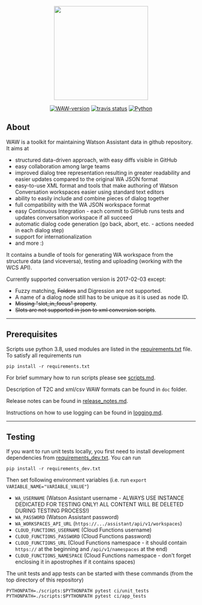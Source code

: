 <p align="center">
    <a><img src="https://i.imgur.com/UHJU7zA.png" height="250"/></a>
<br />
</p>

<p align="center">
    <a href="https://github.com/xverges/watson-assistant-workbench/releases/latest"><img src="https://img.shields.io/badge/dynamic/json.svg?color=blue&label=version&query=tag_name&url=https%3A%2F%2Fgithub.com%2Fxverges%2Fwatson-assistant-workbench%2Freleases%2Flatest" alt="WAW-version" /></a>
    <a href="https://travis-ci.com/github/xverges/watson-assistant-workbench"><img src="https://travis-ci.com/xverges/watson-assistant-workbench.svg?branch=devel" alt="travis status" /></a>
    <a href="https://www.python.org/downloads/release/python-380/"><img src="https://img.shields.io/badge/Python-3.8-Green.svg" alt="Python" /></a>
</p>

## About

WAW is a toolkit for maintaining Watson Assistant data in github repository.
It aims at

- structured data-driven approach, with easy diffs visible in GitHub
- easy collaboration among large teams
- improved dialog tree representation resulting in greater readability and easier updates compared to the original WA JSON format
- easy-to-use XML format and tools that make authoring of Watson Conversation workspaces easier using standard text editors
- ability to easily include and combine pieces of dialog together
- full compatibility with the WA JSON workspace format
- easy Continuous Integration - each commit to GitHub runs tests and updates conversation workspace if all succeed
- automatic dialog code generation (go back, abort, etc. - actions needed in each dialog step)
- support for internationalization
- and more :)

It contains a bundle of tools for generating WA workspace from the structure data (and viceversa), testing and uploading (working with the WCS API).

Currently supported conversation version is 2017-02-03 except:

- Fuzzy matching, ~~Folders~~ and Digression are not supported.
- A name of a dialog node still has to be unique as it is used as node ID.
- ~~Missing "slot_in_focus" property~~.
- ~~Slots are not supported in json to xml conversion scripts~~.

---

## Prerequisites

Scripts use python 3.8, used modules are listed in the [requirements.txt](/requirements.txt) file. To satisfy all requirements run

```
pip install -r requirements.txt
```

For brief summary how to run scripts please see [scripts.md](/scripts.md).

Description of T2C and xml/csv WAW formats can be found in `doc` folder.

Release notes can be found in [release_notes.md](/release_notes.md).

Instructions on how to use logging can be found in [logging.md](/logging.md).

---

## Testing

If you want to run unit tests locally, you first need to install development dependencies from [requirements_dev.txt](/requirements_dev.txt). You can run

```
pip install -r requirements_dev.txt
```

Then set following environment variables
(i.e. run `export VARIABLE_NAME="VARIABLE_VALUE"`)

- `WA_USERNAME` (Watson Assistant username - ALWAYS USE INSTANCE DEDICATED FOR TESTING ONLY! ALL CONTENT WILL BE DELETED DURING TESTING PROCESS!)
- `WA_PASSWORD` (Watson Assistant password)
- `WA_WORKSPACES_API_URL` (`https://.../assistant/api/v1/workspaces`)
- `CLOUD_FUNCTIONS_USERNAME` (Cloud Functions username)
- `CLOUD_FUNCTIONS_PASSWORD` (Cloud Functions password)
- `CLOUD_FUNCTIONS_URL` (Cloud Functions namespace - it should contain `https://` at the beginning and `/api/v1/namespaces` at the end)
- `CLOUD_FUNCTIONS_NAMESPACE` (Cloud Functions namespace - don't forget enclosing it in apostrophes if it contains spaces)

The unit tests and app tests can be started with these commands (from the top directory of this repository)

```
PYTHONPATH=./scripts:$PYTHONPATH pytest ci/unit_tests
PYTHONPATH=./scripts:$PYTHONPATH pytest ci/app_tests
```
